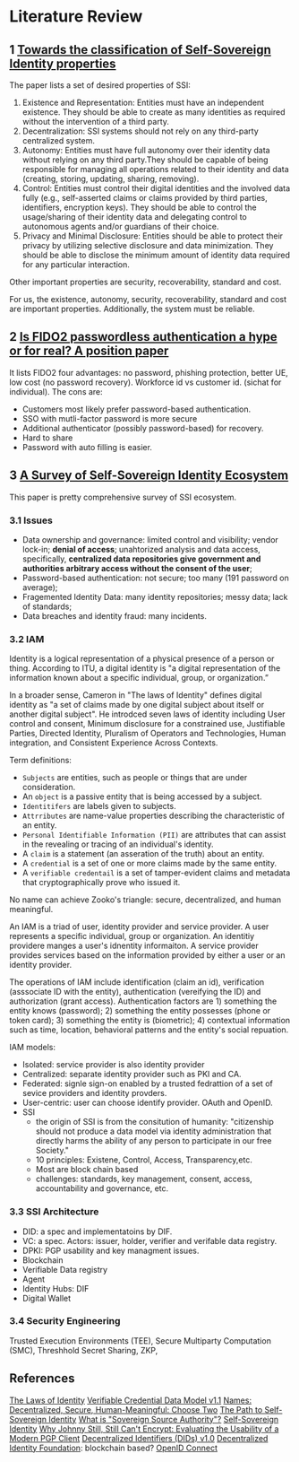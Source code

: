 # Literature Review

## 1 [Towards the classification of Self-Sovereign Identity properties](https://arxiv.org/abs/2112.04155)

The paper lists a set of desired properties of SSI:

1. Existence and Representation: Entities must have an independent existence. They should be able to create as many identities as required without the intervention of a third party.
2. Decentralization: SSI systems should not rely on any third-party centralized system.
3. Autonomy: Entities must have full autonomy over their identity data without relying on any third party.They should be capable of being responsible for managing all operations related to their identity and data (creating, storing, updating, sharing, removing).
4. Control: Entities must control their digital identities and the involved data fully (e.g., self-asserted claims or claims provided by third parties, identifiers, encryption keys). They should be able to control the usage/sharing of their identity data and delegating control to autonomous agents and/or guardians of their choice.
5. Privacy and Minimal Disclosure: Entities should be able to protect their privacy by utilizing selective disclosure and data minimization. They should be able to disclose the minimum amount of identity data required for any particular interaction.

Other important properties are security, recoverability, standard and cost.

For us, the existence, autonomy, security, recoverability, standard and cost are important properties. Additionally, the system must be reliable.

## 2 [Is FIDO2 passwordless authentication a hype or for real? A position paper](https://arxiv.org/abs/2211.07161)

It lists FIDO2 four advantages: no password, phishing protection, better UE, low cost (no password recovery).
Workforce id vs customer id. (sichat for individual). The cons are:

- Customers most likely prefer password-based authentication.
- SSO with mutli-factor password is more secure
- Additional authenticator (possibly password-based) for recovery.
- Hard to share
- Password with auto filling is easier.

## 3 [A Survey of Self-Sovereign Identity Ecosystem](https://arxiv.org/abs/2111.02003)

This paper is pretty comprehensive survey of SSI ecosystem.

### 3.1 Issues

- Data ownership and governance: limited control and visibility; vendor lock-in; **denial of access**; unahtorized analysis and data access, specifically, **centralized data repositories give government and authorities arbitrary access without the consent of the user**;
- Password-based authentication: not secure; too many (191 password on average);
- Fragemented Identity Data: many identity repositories; messy data; lack of standards;
- Data breaches and identity fraud: many incidents.

### 3.2 IAM

Identity is a logical representation of a physical presence of a person or thing. According to ITU, a digital identity is "a digital representation of the information known about a specific individual, group, or organization.”

In a broader sense, Cameron in "The laws of Identity" defines digital identity as "a set of claims made by one digital subject about itself or another digital subject". He introdced seven laws of identity including User control and consent, Minimum disclosure for a constrained use, Justifiable Parties, Directed Identity, Pluralism of Operators and Technologies, Human integration, and Consistent Experience Across Contexts.

Term definitions:

- `Subjects` are entities, such as people or things that are under consideration.
- An `object` is a passive entity that is being accessed by a subject.
- `Identitifers` are  labels given to subjects.
- `Attrributes` are name-value properties describing the characteristic of an entity.
- `Personal Identifiable Information (PII)` are attributes that can assist in the revealing or tracing of an individual's identity.
- A `claim` is a statement (an asseration of the truth) about an entity.
- A `credential` is a set of one or more claims made by the same entity.
- A `verifiable credentail` is a set of tamper-evident claims and metadata that cryptographically prove who issued it.

No name can achieve Zooko's triangle: secure, decentralized, and human meaningful.

An IAM is a triad of user, identity provider and service provider. A user represents a specific individual, group or organization. An identitiy providere manges a user's idnentity informaiton. A service provider provides services based on the information provided by either a user or an identity provider.

The operations of IAM include identification (claim an id), verification (asssociate ID with the entity), authentication (vereifying the ID) and authorization (grant access). Authentication factors are 1) something the entity knows (password); 2) something the entity possesses (phone or token card);  3) something the entity is (biometric); 4) contextual information such as time, location, behavioral patterns and the entity's social repuation.

IAM models:

- Isolated: service provider is also identity provider
- Centralized: separate identity provider such as PKI and CA.
- Federated: signle sign-on enabled by a trusted fedrattion of a set of sevice providers and identity provders.
- User-centric: user can choose identify provider. OAuth and OpenID.
- SSI
  - the origin of SSI is from the consitution of humanity: "citizenship should not produce a data model via identity administration that directly harms the ability of any person to participate in our free Society."
  - 10 principles: Existene, Control, Access, Transparency,etc.
  - Most are block chain based
  - challenges: standards, key management, consent, access, accountability and governance, etc.

### 3.3 SSI Architecture

- DID: a spec and implementatoins by DIF.
- VC: a spec. Actors: issuer, holder, verifier and verifable data registry.
- DPKI: PGP usability and key managment issues.
- Blockchain
- Verifiable Data registry
- Agent
- Identity Hubs: DIF
- Digital Wallet

### 3.4 Security Engineering

Trusted Execution Environments (TEE), Secure Multiparty Computation (SMC), Threshhold Secret Sharing, ZKP,  

## References

[The Laws of Identity](https://www.identityblog.com/stories/2005/05/13/TheLawsOfIdentity.pdf)
[Verifiable Credential Data Model v1.1](https://www.w3.org/TR/vc-data-model/)
[Names: Decentralized, Secure, Human-Meaningful: Choose Two](https://web.archive.org/web/20011020191610/http://zooko.com/distnames.html)
[The Path to Self-Sovereign Identity](http://www.lifewithalacrity.com/2016/04/the-path-to-self-soverereign-identity.html)
[What is "Sovereign Source Authority"?](https://www.moxytongue.com/2012/02/what-is-sovereign-source-authority.html)
[Self-Sovereign Identity](https://www.moxytongue.com/2016/02/self-sovereign-identity.html)
[Why Johnny Still, Still Can't Encrypt: Evaluating the Usability of a Modern PGP Client](https://arxiv.org/abs/1510.08555)
[Decentralized Identifiers (DIDs) v1.0](https://www.w3.org/TR/did-core/)
[Decentralized Identity Foundation](https://identity.foundation/): blockchain based?
[OpenID Connect](https://openid.net/connect/)
